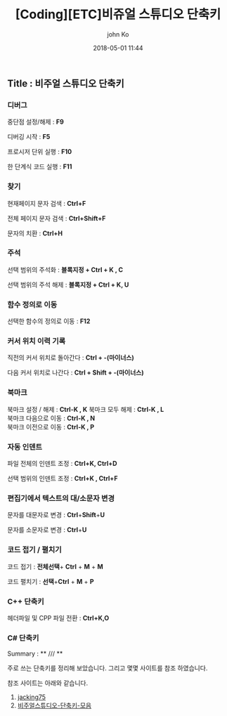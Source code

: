 ﻿---
title: "[Coding][ETC]비쥬얼 스튜디오 단축키"
layout: post
date: 2018-05-01 11:44
image: /assets/images/markdown.jpg
headerImage: false
tag:
- ETC
- Coding
star: false
category: blog
author: john Ko
description: Coding
---

## Title : 비주얼 스튜디오 단축키 



### 디버그 

중단점 설정/해제 : **F9**

디버깅 시작 : **F5**

프로시저 단위 실행 : **F10**

한 단계식 코드 실행 : **F11**



### 찾기

현재페이지 문자 검색 : **Ctrl+F**

전체 페이지 문자 검색 : **Ctrl+Shift+F** 

문자의 치환 : **Ctrl+H** 



### 주석

선택 범위의 주석화 : **블록지정 + Ctrl + K , C** 

선택 범위의 주석 해제 :  **블록지정 + Ctrl + K, U**



### 함수 정의로 이동 

선택한 함수의 정의로 이동 : **F12**



### 커서 위치 이력 기록

직전의 커서 위치로 돌아간다 : **Ctrl + -(마이너스)**

다음 커서 위치로 나간다 : **Ctrl + Shift + -(마이너스)**



### 북마크

북마크 설정 / 해제 : **Ctrl-K , K** 
북마크 모두 해제 : **Ctrl-K , L**  
북마크 다음으로 이동 : **Ctrl-K , N**  
북마크 이전으로 이동 : **Ctrl-K , P**



### 자동 인덴트

파일 전체의 인덴트 조정 : **Ctrl+K, Ctrl+D**

선택 범위의 인덴트 조정 : **Ctrl+K , Ctrl+F** 



### 편집기에서 텍스트의 대/소문자 변경

문자를 대문자로 변경 : **Ctrl**+**Shift**+**U**

문자를 소문자로 변경 : **Ctrl**+**U**

### 코드 접기 / 펼치기

코드 접기 : **전체선택**+ **Ctrl** + **M** + **M**

코드 펼치기 : **선택**+**Ctrl** + **M** + **P** 


###  C++ 단축키

헤더파일 및 CPP 파일 전환 : **Ctrl+K,O**

### C# 단축키

Summary : ** /// **


주로 쓰는 단축키를 정리해 보았습니다. 그리고 몇몇 사이트를 참조 하였습니다.

참조 사이트는 아래와 같습니다.

1. [jacking75](https://jacking75.github.io/VS_tips01/)  
2. [비주얼스튜디오-단축키-모음](http://ppost.tistory.com/entry/비주얼스튜디오-단축키-모음)

